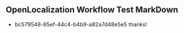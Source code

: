 ## OpenLocalization Workflow Test MarkDown
* bc579548-85ef-44c4-b4b9-a82a7d48e5e5 thanks!

<!--HONumber=Jul16_HO4-->


